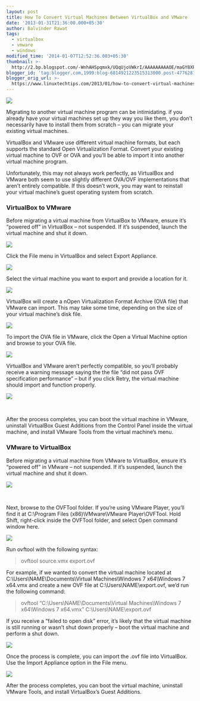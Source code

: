 ```yaml
---
layout: post
title: How To Convert Virtual Machines Between VirtualBox and VMware
date: '2013-01-31T21:36:00.000+05:30'
author: Balvinder Rawat
tags:
  - virtualbox
  - vmware
  - windows
modified_time: '2014-01-07T12:52:36.003+05:30'
thumbnail: >-
  http://2.bp.blogspot.com/-WnhAHSpqmxk/UQqUjoVWkrI/AAAAAAAAAOE/maGY8XPjxFA/s72-c/image.png
blogger_id: 'tag:blogger.com,1999:blog-6814921223515313000.post-4776281782227908972'
blogger_orig_url: >-
  https://www.linuxtechtips.com/2013/01/how-to-convert-virtual-machines-between.html
---
```

[![](http://2.bp.blogspot.com/-WnhAHSpqmxk/UQqUjoVWkrI/AAAAAAAAAOE/maGY8XPjxFA/s1600/image.png)][1]

  

  

  

Migrating to another virtual machine program can be intimidating. if you already have your virtual machines set up they way you like them, you don’t necessarily have to install them from scratch – you can migrate your existing virtual machines.

  

VirtualBox and VMware use different virtual machine formats, but each supports the standard Open Virtualization Format. Convert your existing virtual machine to OVF or OVA and you’ll be able to import it into another virtual machine program.

Unfortunately, this may not always work perfectly, as VirtualBox and VMware both seem to use slightly different OVA/OVF implementations that aren’t entirely compatible. If this doesn’t work, you may want to reinstall your virtual machine’s guest operating system from scratch.

### VirtualBox to VMware

Before migrating a virtual machine from VirtualBox to VMware, ensure it’s “powered off” in VirtualBox – not suspended. If it’s suspended, launch the virtual machine and shut it down.

  

[![](http://3.bp.blogspot.com/-yqMn8ddxq9E/UQqUhl4ZljI/AAAAAAAAAN0/YZ_eE9dDpeI/s1600/image1.png)][2]

  

  

  

Click the File menu in VirtualBox and select Export Appliance.

  

  

[![](http://1.bp.blogspot.com/-ojvpo9D_OVU/UQqUevRH2HI/AAAAAAAAANs/tsVR9YbwoRs/s1600/image2.png)][3]

  

Select the virtual machine you want to export and provide a location for it.

  

[![](http://2.bp.blogspot.com/-4Zo_sutvfmU/UQqUjUSPYrI/AAAAAAAAAN8/yPU3vaV0rGI/s1600/image3.png)][4]

  

  

  

  

VirtualBox will create a nOpen Virtualization Format Archive (OVA file) that VMware can import. This may take some time, depending on the size of your virtual machine’s disk file.

  

  

[![](http://3.bp.blogspot.com/-bOHsa3HqSSA/UQqUkLKMi6I/AAAAAAAAAOI/tjVaT8W1pWM/s1600/image4.png)][5]

  

To import the OVA file in VMware, click the Open a Virtual Machine option and browse to your OVA file.

  

[![](http://3.bp.blogspot.com/-5rzqZFZoV9E/UQqUlbqizuI/AAAAAAAAAOU/oGn6QcfrbW4/s1600/image5.png)][6]

  

VirtualBox and VMware aren’t perfectly compatible, so you’ll probably receive a warning message saying the the file “did not pass OVF specification performance” – but if you click Retry, the virtual machine should import and function properly.

  

[![](http://1.bp.blogspot.com/-pwswTV4fpkw/UQqUnWTGk0I/AAAAAAAAAOc/UIa4mGtA_jg/s1600/image6.png)][7]

[  
][8]

  

After the process completes, you can boot the virtual machine in VMware, uninstall VirtualBox Guest Additions from the Control Panel inside the virtual machine, and install VMware Tools from the virtual machine’s menu.

### VMware to VirtualBox

Before migrating a virtual machine from VMware to VirtualBox, ensure it’s “powered off” in VMware – not suspended. If it’s suspended, launch the virtual machine and shut it down.

  

[![](http://1.bp.blogspot.com/-xB4Rsy1FYqY/UQqUnRprrFI/AAAAAAAAAOk/MhtqWyYJbn0/s1600/image5_thumb.png)][9]

[  
][10]

  

Next, browse to the OVFTool folder. If you’re using VMware Player, you’ll find it at C:\\Program Files (x86)\\VMware\\VMware Player\\OVFTool. Hold Shift, right-click inside the OVFTool folder, and select Open command window here.

  

[![](http://4.bp.blogspot.com/-InSxBVnETy0/UQqUo6hMfFI/AAAAAAAAAOs/dw7WAYn1Ixg/s1600/image7.png)][11]

  

  

  

  

Run ovftool with the following syntax:

  

> ovftool source.vmx export.ovf

For example, if we wanted to convert the virtual machine located at C:\\Users\\NAME\\Documents\\Virtual Machines\\Windows 7 x64\\Windows 7 x64.vmx and create a new OVF file at C:\\Users\\NAME\\export.ovf, we’d run the following command:

> ovftool “C:\\Users\\NAME\\Documents\\Virtual Machines\\Windows 7 x64\\Windows 7 x64.vmx” C:\\Users\\NAME\\export.ovf

If you receive a “failed to open disk” error, it’s likely that the virtual machine is still running or wasn’t shut down properly – boot the virtual machine and perform a shut down.

  

[![](http://3.bp.blogspot.com/-xkolRYuFFck/UQqUqZwDp0I/AAAAAAAAAO0/jb_kyatVQNI/s1600/image8.png)][12]

  

Once the process is complete, you can import the .ovf file into VirtualBox. Use the Import Appliance option in the File menu.

  

[![](http://1.bp.blogspot.com/-ARNpdGtM3lA/UQqUrPmWxCI/AAAAAAAAAO8/FDrgyhD9Yhk/s1600/image9.png)][13]

  

After the process completes, you can boot the virtual machine, uninstall VMware Tools, and install VirtualBox’s Guest Additions.

[1]: http://2.bp.blogspot.com/-WnhAHSpqmxk/UQqUjoVWkrI/AAAAAAAAAOE/maGY8XPjxFA/s1600/image.png
[2]: http://3.bp.blogspot.com/-yqMn8ddxq9E/UQqUhl4ZljI/AAAAAAAAAN0/YZ_eE9dDpeI/s1600/image1.png
[3]: http://1.bp.blogspot.com/-ojvpo9D_OVU/UQqUevRH2HI/AAAAAAAAANs/tsVR9YbwoRs/s1600/image2.png
[4]: http://2.bp.blogspot.com/-4Zo_sutvfmU/UQqUjUSPYrI/AAAAAAAAAN8/yPU3vaV0rGI/s1600/image3.png
[5]: http://3.bp.blogspot.com/-bOHsa3HqSSA/UQqUkLKMi6I/AAAAAAAAAOI/tjVaT8W1pWM/s1600/image4.png
[6]: http://3.bp.blogspot.com/-5rzqZFZoV9E/UQqUlbqizuI/AAAAAAAAAOU/oGn6QcfrbW4/s1600/image5.png
[7]: http://1.bp.blogspot.com/-pwswTV4fpkw/UQqUnWTGk0I/AAAAAAAAAOc/UIa4mGtA_jg/s1600/image6.png
[8]: http://1.bp.blogspot.com/-xB4Rsy1FYqY/UQqUnRprrFI/AAAAAAAAAOk/MhtqWyYJbn0/s1600/image5_thumb.png
[9]: http://1.bp.blogspot.com/-xB4Rsy1FYqY/UQqUnRprrFI/AAAAAAAAAOk/MhtqWyYJbn0/s1600/image5_thumb.png
[10]: http://1.bp.blogspot.com/-pwswTV4fpkw/UQqUnWTGk0I/AAAAAAAAAOc/UIa4mGtA_jg/s1600/image6.png
[11]: http://4.bp.blogspot.com/-InSxBVnETy0/UQqUo6hMfFI/AAAAAAAAAOs/dw7WAYn1Ixg/s1600/image7.png
[12]: http://3.bp.blogspot.com/-xkolRYuFFck/UQqUqZwDp0I/AAAAAAAAAO0/jb_kyatVQNI/s1600/image8.png
[13]: http://1.bp.blogspot.com/-ARNpdGtM3lA/UQqUrPmWxCI/AAAAAAAAAO8/FDrgyhD9Yhk/s1600/image9.png

